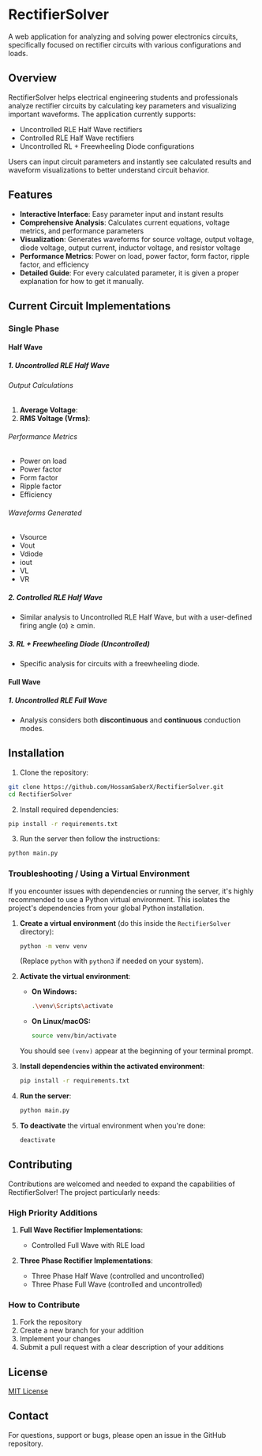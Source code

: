 # RectifierSolver

A web application for analyzing and solving power electronics circuits, specifically focused on rectifier circuits with various configurations and loads.

## Overview

RectifierSolver helps electrical engineering students and professionals analyze rectifier circuits by calculating key parameters and visualizing important waveforms. The application currently supports:

- Uncontrolled RLE Half Wave rectifiers
- Controlled RLE Half Wave rectifiers
- Uncontrolled RL + Freewheeling Diode configurations

Users can input circuit parameters and instantly see calculated results and waveform visualizations to better understand circuit behavior.

## Features

- **Interactive Interface**: Easy parameter input and instant results
- **Comprehensive Analysis**: Calculates current equations, voltage metrics, and performance parameters
- **Visualization**: Generates waveforms for source voltage, output voltage, diode voltage, output current, inductor voltage, and resistor voltage
- **Performance Metrics**: Power on load, power factor, form factor, ripple factor, and efficiency
- **Detailed Guide**: For every calculated parameter, it is given a proper explanation for how to get it manually.

## Current Circuit Implementations

### Single Phase

#### Half Wave

##### 1. Uncontrolled RLE Half Wave

###### Output Calculations
1. **Average Voltage**:
2. **RMS Voltage (Vrms)**:

###### Performance Metrics
- Power on load
- Power factor
- Form factor
- Ripple factor
- Efficiency

###### Waveforms Generated
- Vsource
- Vout
- Vdiode
- iout
- VL
- VR

##### 2. Controlled RLE Half Wave
- Similar analysis to Uncontrolled RLE Half Wave, but with a user-defined firing angle (α) ≥ αmin.

##### 3. RL + Freewheeling Diode (Uncontrolled)
- Specific analysis for circuits with a freewheeling diode.

#### Full Wave

##### 1. Uncontrolled RLE Full Wave
- Analysis considers both **discontinuous** and **continuous** conduction modes.

## Installation

1. Clone the repository:
```bash
git clone https://github.com/HossamSaberX/RectifierSolver.git
cd RectifierSolver
```

2. Install required dependencies:
```bash
pip install -r requirements.txt
```

3. Run the server then follow the instructions:
```bash
python main.py
```

### Troubleshooting / Using a Virtual Environment

If you encounter issues with dependencies or running the server, it's highly recommended to use a Python virtual environment. This isolates the project's dependencies from your global Python installation.

1.  **Create a virtual environment** (do this inside the `RectifierSolver` directory):
    ```bash
    python -m venv venv
    ```
    (Replace `python` with `python3` if needed on your system).

2.  **Activate the virtual environment**:
    *   **On Windows:**
        ```bash
        .\venv\Scripts\activate
        ```
    *   **On Linux/macOS:**
        ```bash
        source venv/bin/activate
        ```
    You should see `(venv)` appear at the beginning of your terminal prompt.

3.  **Install dependencies within the activated environment**:
    ```bash
    pip install -r requirements.txt
    ```

4.  **Run the server**:
    ```bash
    python main.py
    ```

5.  **To deactivate** the virtual environment when you're done:
    ```bash
    deactivate
    ```

## Contributing

Contributions are welcomed and needed to expand the capabilities of RectifierSolver! 
The project particularly needs:

### High Priority Additions
1. **Full Wave Rectifier Implementations**:
   - Controlled Full Wave with RLE load

2. **Three Phase Rectifier Implementations**:
   - Three Phase Half Wave (controlled and uncontrolled)
   - Three Phase Full Wave (controlled and uncontrolled)

### How to Contribute
1. Fork the repository
2. Create a new branch for your addition
3. Implement your changes
4. Submit a pull request with a clear description of your additions


## License

[MIT License](LICENSE)

## Contact

For questions, support or bugs, please open an issue in the GitHub repository.